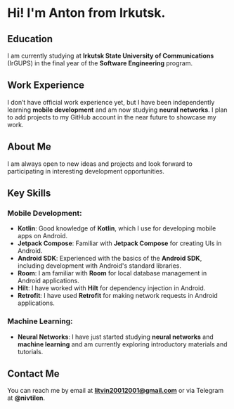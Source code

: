 # Hi! I'm Anton from Irkutsk.

## Education
I am currently studying at **Irkutsk State University of Communications** (IrGUPS) in the final year of the **Software Engineering** program.

## Work Experience
I don’t have official work experience yet, but I have been independently learning **mobile development** and am now studying **neural networks**. I plan to add projects to my GitHub account in the near future to showcase my work.

## About Me
I am always open to new ideas and projects and look forward to participating in interesting development opportunities.

## Key Skills

### Mobile Development:
- **Kotlin**: Good knowledge of **Kotlin**, which I use for developing mobile apps on Android.
- **Jetpack Compose**: Familiar with **Jetpack Compose** for creating UIs in Android.
- **Android SDK**: Experienced with the basics of the **Android SDK**, including development with Android's standard libraries.
-  **Room**: I am familiar with **Room** for local database management in Android applications.
- **Hilt**: I have worked with **Hilt** for dependency injection in Android.
- **Retrofit**: I have used **Retrofit** for making network requests in Android applications.

### Machine Learning:
- **Neural Networks**: I have just started studying **neural networks** and **machine learning** and am currently exploring introductory materials and tutorials.

## Contact Me
You can reach me by email at **litvin20012001@gmail.com** or via Telegram at **@nivtilen**.
